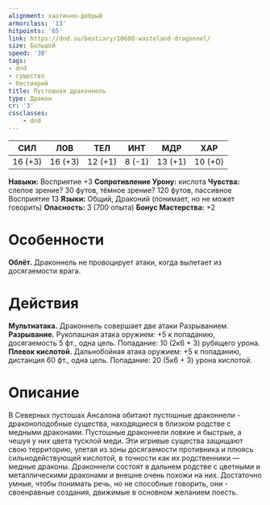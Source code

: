 ```yaml
---
alignment: хаотично-добрый
armorclass: '13'
hitpoints: '65'
link: https://dnd.su/bestiary/10600-wasteland-dragonnel/
size: Большой
speed: '30'
tags:
- dnd
- существо
- бестиарий
title: Пустошная драконнель
type: Дракон
cr: '3'
cssclasses:
    - dnd
---
```



| СИЛ | ЛОВ | ТЕЛ | ИНТ | МДР | ХАР |
|---|---|---|---|---|---|
| 16 (+3) | 16 (+3) | 12 (+1) | 8 (-1) | 13 (+1) | 10 (+0) |
**Навыки:** Восприятие +3
**Сопротивление Урону:** кислота
**Чувства:** слепое зрение? 30 футов, тёмное зрение? 120 футов, пассивное Восприятие 13
**Языки:** Общий, Драконий (понимает, но не может говорить)
**Опасность:** 3 (700 опыта)
**Бонус Мастерства:** +2


# Особенности
**Облёт.** Драконнель не провоцирует атаки, когда вылетает из досягаемости врага.


# Действия
**Мультиатака.** Драконнель совершает две атаки Разрыванием.
**Разрывание.** Рукопашная атака оружием: +5 к попаданию, досягаемость 5 фт., одна цель. Попадание: 10 (2к6 + 3) рубящего урона.
**Плевок кислотой.** Дальнобойная атака оружием: +5 к попаданию, дистанция 60 фт., одна цель. Попадание: 20 (5к6 + 3) урона кислотой.


# Описание
В Северных пустошах Ансалона обитают пустошные драконнели - драконоподобные существа, находящиеся в близком родстве с медными драконами. Пустошные драконнели ловкие и быстрые, а чешуя у них цвета тусклой меди. Эти игривые существа защищают свою территорию, улетая из зоны досягаемости противника и плюясь сильнодействующей кислотой, в точности как их родственники — медные драконы. Драконнели состоят в дальнем родстве с цветными и металлическими драконами и внешне очень похожи на них. Достаточно умные, чтобы понимать речь, но не способные говорить, они - своенравные создания, движимые в основном желанием поесть.